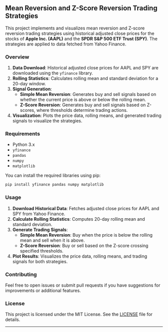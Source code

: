 
## Mean Reversion and Z-Score Reversion Trading Strategies

This project implements and visualizes mean reversion and Z-score reversion trading strategies using historical adjusted close prices for the stocks of **Apple Inc. (AAPL)** and the **SPDR S&P 500 ETF Trust (SPY)**. The strategies are applied to data fetched from Yahoo Finance.

### Overview

1. **Data Download**: Historical adjusted close prices for AAPL and SPY are downloaded using the `yfinance` library.
2. **Rolling Statistics**: Calculates rolling mean and standard deviation for a 20-day window.
3. **Signal Generation**:
   - **Simple Mean Reversion**: Generates buy and sell signals based on whether the current price is above or below the rolling mean.
   - **Z-Score Reversion**: Generates buy and sell signals based on Z-scores, where thresholds determine trading actions.
4. **Visualization**: Plots the price data, rolling means, and generated trading signals to visualize the strategies.

### Requirements

- Python 3.x
- `yfinance`
- `pandas`
- `numpy`
- `matplotlib`

You can install the required libraries using pip:

```bash
pip install yfinance pandas numpy matplotlib
```

### Usage

1. **Download Historical Data**: Fetches adjusted close prices for AAPL and SPY from Yahoo Finance.
2. **Calculate Rolling Statistics**: Computes 20-day rolling mean and standard deviation.
3. **Generate Trading Signals**:
   - **Simple Mean Reversion**: Buy when the price is below the rolling mean and sell when it is above.
   - **Z-Score Reversion**: Buy or sell based on the Z-score crossing specified thresholds.
4. **Plot Results**: Visualizes the price data, rolling means, and trading signals for both strategies.

### Contributing

Feel free to open issues or submit pull requests if you have suggestions for improvements or additional features.

### License

This project is licensed under the MIT License. See the [LICENSE](LICENSE) file for details.

---
